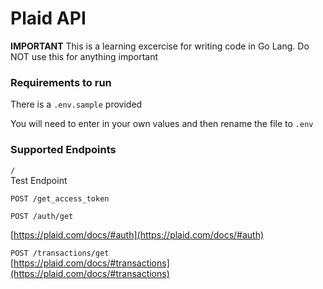 # Plaid API

**IMPORTANT**
This is a learning excercise for writing code in Go Lang. Do NOT use this for anything important

### Requirements to run

There is a `.env.sample` provided

You will need to enter in your own values and then rename the file to `.env`

### Supported Endpoints

`/`  
Test Endpoint

`POST /get_access_token`

`POST /auth/get`

[https://plaid.com/docs/#auth](https://plaid.com/docs/#auth)

`POST /transactions/get`  
[https://plaid.com/docs/#transactions](https://plaid.com/docs/#transactions)
